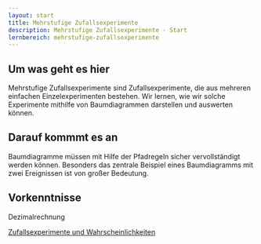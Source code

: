 ```yaml
---
layout: start
title: Mehrstufige Zufallsexperimente
description: Mehrstufige Zufallsexperimente - Start
lernbereich: mehrstufige-zufallsexperimente
---
```


## Um was geht es hier

Mehrstufige Zufallsexperimente sind Zufallsexperimente, die aus mehreren einfachen Einzelexperimenten bestehen. Wir lernen, wie wir solche Experimente mithilfe von Baumdiagrammen darstellen und auswerten können.

## Darauf kommmt es an

Baumdiagramme müssen mit Hilfe der Pfadregeln sicher vervollständigt werden können. Besonders das zentrale Beispiel eines Baumdiagramms mit zwei Ereignissen ist von großer Bedeutung.

## Vorkenntnisse

Dezimalrechnung

<a
        href="{{ '/lernbereiche/stochastik/zufallsexperimente-und-wahrscheinlichkeiten/start.html' | relative_url }}"
        >Zufallsexperimente und Wahrscheinlichkeiten</a
      >
